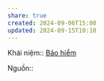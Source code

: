 ```yaml
---
share: true
created: 2024-09-06T15:00
updated: 2024-09-15T10:10
---
```

Khái niệm:: [Bảo hiểm](../../../%CE%9E%20Kh%C3%A1i%20ni%E1%BB%87m/B%E1%BA%A3o%20hi%E1%BB%83m.md)

Nguồn:: 
